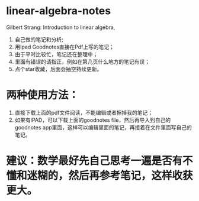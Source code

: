# linear-algebra-notes
Gilbert Strang: Introduction to linear algebra, 
1. 自己做的笔记和分析;
2. 用Ipad Goodnotes直接在Pdf上写的笔记；
3. 由于平时比较忙，笔记还在整理中；
4. 里面有错误的请指正，例如在第几页什么地方的笔记有误；
5. 点个star收藏，后面会抽空持续更新。

# 两种使用方法：
1. 直接下载上面的pdf文件阅读，不能编辑或者擦掉我的笔记；
2. 如果有IPAD，可以下载上面的goodnotes file，然后再导入到自己的goodnotes app里面，这样可以编辑里面的笔记，再接着在文件里面写自己的笔记。

# 建议：数学最好先自己思考一遍是否有不懂和迷糊的，然后再参考笔记，这样收获更大。
